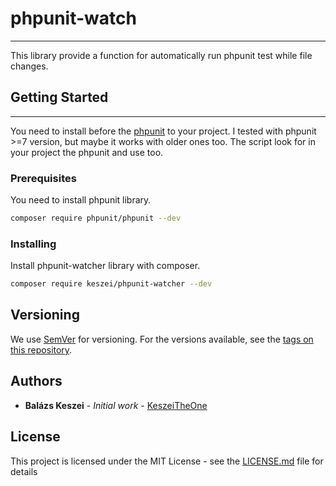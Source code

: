 # phpunit-watch

---

This library provide a function for automatically run phpunit test while file changes.

## Getting Started

---

You need to install before the [phpunit](https://phpunit.de/) to your project.
I tested with phpunit >=7 version, but maybe it works with older ones too. 
The script look for in your project the phpunit and use too.

### Prerequisites

You need to install phpunit library.

```bash
composer require phpunit/phpunit --dev 
```

### Installing

Install phpunit-watcher library with composer.

```bash
composer require keszei/phpunit-watcher --dev
```

## Versioning

We use [SemVer](http://semver.org/) for versioning. For the versions available, see the [tags on this repository](https://github.com/KeszeiTheOne/phpunit-watch/tags).

## Authors

* **Balázs Keszei** - *Initial work* - [KeszeiTheOne](https://github.com/KeszeiTheOne)

## License

This project is licensed under the MIT License - see the [LICENSE.md](LICENSE.md) file for details
